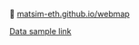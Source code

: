 🔗 [matsim-eth.github.io/webmap](https://matsim-eth.github.io/webmap/)

[Data sample link](https://polybox.ethz.ch/index.php/s/zJDR3M55P4489nB)

